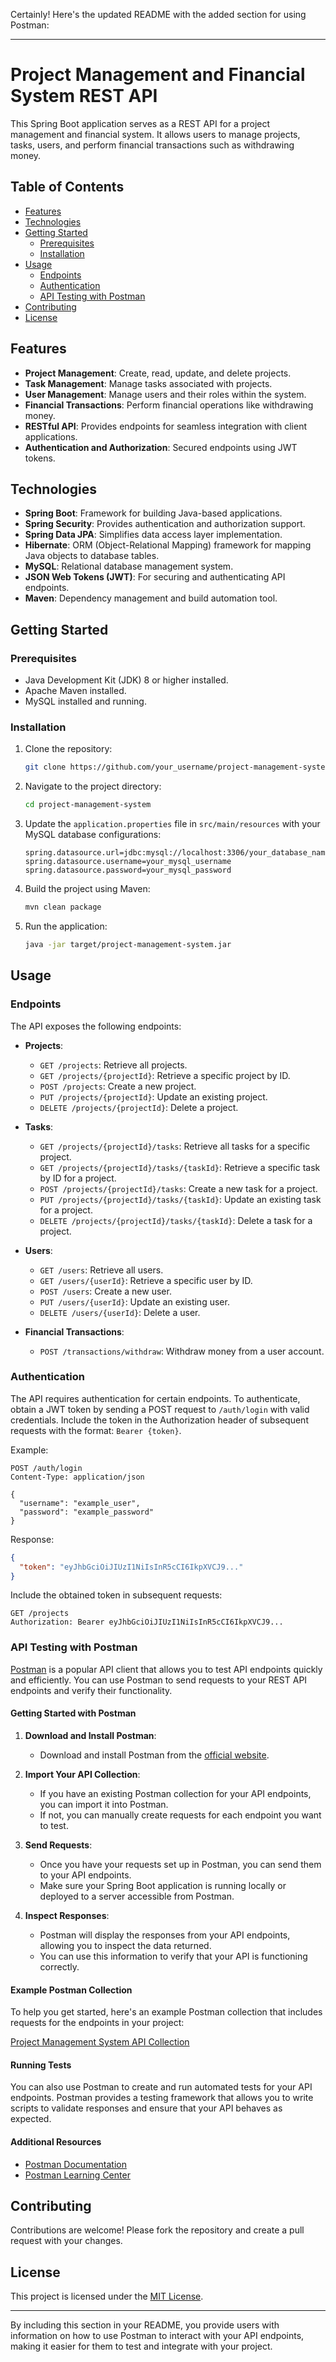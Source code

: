 Certainly! Here's the updated README with the added section for using Postman:

---

# Project Management and Financial System REST API

This Spring Boot application serves as a REST API for a project management and financial system. It allows users to manage projects, tasks, users, and perform financial transactions such as withdrawing money.

## Table of Contents

- [Features](#features)
- [Technologies](#technologies)
- [Getting Started](#getting-started)
  - [Prerequisites](#prerequisites)
  - [Installation](#installation)
- [Usage](#usage)
  - [Endpoints](#endpoints)
  - [Authentication](#authentication)
  - [API Testing with Postman](#api-testing-with-postman)
- [Contributing](#contributing)
- [License](#license)

## Features

- **Project Management**: Create, read, update, and delete projects.
- **Task Management**: Manage tasks associated with projects.
- **User Management**: Manage users and their roles within the system.
- **Financial Transactions**: Perform financial operations like withdrawing money.
- **RESTful API**: Provides endpoints for seamless integration with client applications.
- **Authentication and Authorization**: Secured endpoints using JWT tokens.

## Technologies

- **Spring Boot**: Framework for building Java-based applications.
- **Spring Security**: Provides authentication and authorization support.
- **Spring Data JPA**: Simplifies data access layer implementation.
- **Hibernate**: ORM (Object-Relational Mapping) framework for mapping Java objects to database tables.
- **MySQL**: Relational database management system.
- **JSON Web Tokens (JWT)**: For securing and authenticating API endpoints.
- **Maven**: Dependency management and build automation tool.

## Getting Started

### Prerequisites

- Java Development Kit (JDK) 8 or higher installed.
- Apache Maven installed.
- MySQL installed and running.

### Installation

1. Clone the repository:

   ```bash
   git clone https://github.com/your_username/project-management-system.git
   ```

2. Navigate to the project directory:

   ```bash
   cd project-management-system
   ```

3. Update the `application.properties` file in `src/main/resources` with your MySQL database configurations:

   ```properties
   spring.datasource.url=jdbc:mysql://localhost:3306/your_database_name
   spring.datasource.username=your_mysql_username
   spring.datasource.password=your_mysql_password
   ```

4. Build the project using Maven:

   ```bash
   mvn clean package
   ```

5. Run the application:

   ```bash
   java -jar target/project-management-system.jar
   ```

## Usage

### Endpoints

The API exposes the following endpoints:

- **Projects**:
  - `GET /projects`: Retrieve all projects.
  - `GET /projects/{projectId}`: Retrieve a specific project by ID.
  - `POST /projects`: Create a new project.
  - `PUT /projects/{projectId}`: Update an existing project.
  - `DELETE /projects/{projectId}`: Delete a project.

- **Tasks**:
  - `GET /projects/{projectId}/tasks`: Retrieve all tasks for a specific project.
  - `GET /projects/{projectId}/tasks/{taskId}`: Retrieve a specific task by ID for a project.
  - `POST /projects/{projectId}/tasks`: Create a new task for a project.
  - `PUT /projects/{projectId}/tasks/{taskId}`: Update an existing task for a project.
  - `DELETE /projects/{projectId}/tasks/{taskId}`: Delete a task for a project.

- **Users**:
  - `GET /users`: Retrieve all users.
  - `GET /users/{userId}`: Retrieve a specific user by ID.
  - `POST /users`: Create a new user.
  - `PUT /users/{userId}`: Update an existing user.
  - `DELETE /users/{userId}`: Delete a user.

- **Financial Transactions**:
  - `POST /transactions/withdraw`: Withdraw money from a user account.

### Authentication

The API requires authentication for certain endpoints. To authenticate, obtain a JWT token by sending a POST request to `/auth/login` with valid credentials. Include the token in the Authorization header of subsequent requests with the format: `Bearer {token}`.

Example:

```http
POST /auth/login
Content-Type: application/json

{
  "username": "example_user",
  "password": "example_password"
}
```

Response:

```json
{
  "token": "eyJhbGciOiJIUzI1NiIsInR5cCI6IkpXVCJ9..."
}
```

Include the obtained token in subsequent requests:

```http
GET /projects
Authorization: Bearer eyJhbGciOiJIUzI1NiIsInR5cCI6IkpXVCJ9...
```

### API Testing with Postman

[Postman](https://www.postman.com/) is a popular API client that allows you to test API endpoints quickly and efficiently. You can use Postman to send requests to your REST API endpoints and verify their functionality.

#### Getting Started with Postman

1. **Download and Install Postman**:
   - Download and install Postman from the [official website](https://www.postman.com/downloads/).

2. **Import Your API Collection**:
   - If you have an existing Postman collection for your API endpoints, you can import it into Postman.
   - If not, you can manually create requests for each endpoint you want to test.

3. **Send Requests**:
   - Once you have your requests set up in Postman, you can send them to your API endpoints.
   - Make sure your Spring Boot application is running locally or deployed to a server accessible from Postman.

4. **Inspect Responses**:
   - Postman will display the responses from your API endpoints, allowing you to inspect the data returned.
   - You can use this information to verify that your API is functioning correctly.

#### Example Postman Collection

To help you get started, here's an example Postman collection that includes requests for the endpoints in your project:

[Project Management System API Collection](link_to_your_postman_collection)

#### Running Tests

You can also use Postman to create and run automated tests for your API endpoints. Postman provides a testing framework that allows you to write scripts to validate responses and ensure that your API behaves as expected.

#### Additional Resources

- [Postman Documentation](https://learning.postman.com/docs/getting-started/introduction/)
- [Postman Learning Center](https://learning.postman.com/)

## Contributing

Contributions are welcome! Please fork the repository and create a pull request with your changes.

## License

This project is licensed under the [MIT License](LICENSE).

---

By including this section in your README, you provide users with information on how to use Postman to interact with your API endpoints, making it easier for them to test and integrate with your project.
